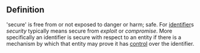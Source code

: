 ## Definition
'secure' is free from or not exposed to danger or harm; safe. For [identifier](identifier)s _security_ typically means secure from _exploit_ or _compromise_. More specifically an identifier is secure with respect to an entity if there is a mechanism by which that entity may prove it has [control](controller) over the identifier. 